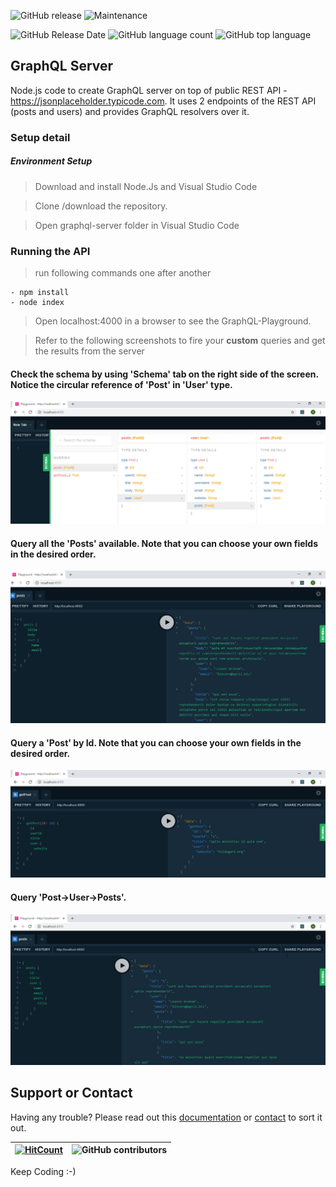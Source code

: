  
![GitHub release](https://img.shields.io/github/release/singhrahulnet/GraphQL-Server.Node.svg?style=for-the-badge) ![Maintenance](https://img.shields.io/maintenance/yes/2019.svg?style=for-the-badge)

![GitHub Release Date](https://img.shields.io/github/release-date/singhrahulnet/GraphQL-Server.Node.svg?style=plastic)  ![GitHub language count](https://img.shields.io/github/languages/count/singhrahulnet/GraphQL-Server.Node.svg?style=plastic) ![GitHub top language](https://img.shields.io/github/languages/top/singhrahulnet/GraphQL-Server.Node.svg) 


## GraphQL Server
Node.js code to create GraphQL server on top of public REST API - https://jsonplaceholder.typicode.com. It uses 2 endpoints of the REST API (posts and users) and provides GraphQL resolvers over it. 

### Setup detail

##### Environment Setup

>   Download and install Node.Js and Visual Studio Code

>   Clone /download the repository.

>   Open graphql-server folder in Visual Studio Code

### Running the API

>   run following commands one after another


    - npm install
    - node index
    

> Open localhost:4000 in a browser to see the GraphQL-Playground.

> Refer to the following screenshots to fire your **custom** queries and get the results from the server

#### Check the schema by using 'Schema' tab on the right side of the screen. Notice the circular reference of 'Post' in 'User' type.

<img alt="Schema Information" src="https://github.com/singhrahulnet/GraphQL-Server.Node/blob/master/refImg/schema.PNG">


#### Query all the 'Posts' available. Note that you can choose your own fields in the desired order.

<img alt="All posts" src="https://github.com/singhrahulnet/GraphQL-Server.Node/blob/master/refImg/posts.PNG">

#### Query a 'Post' by Id. Note that you can choose your own fields in the desired order.

<img alt="Post by Id" src="https://github.com/singhrahulnet/GraphQL-Server.Node/blob/master/refImg/postById.PNG">

#### Query 'Post->User->Posts'.

<img alt="Post by Id" src="https://github.com/singhrahulnet/GraphQL-Server.Node/blob/master/refImg/circular.PNG">


## Support or Contact

Having any trouble? Please read out this [documentation](https://github.com/singhrahulnet/GraphQL-Server.Node/blob/master/README.md) or [contact](mailto:singh.rahul.net@gmail.com) to sort it out.

 [![HitCount](http://hits.dwyl.io/singhrahulnet/GraphQL-Server.Node/projects/1.svg)](http://hits.dwyl.io/singhrahulnet/GraphQL-Server.Node/projects/1) | ![GitHub contributors](https://img.shields.io/github/contributors/singhrahulnet/GraphQL-Server.Node.svg?style=plastic)|
 | --- | --- |
 
Keep Coding :-) 
